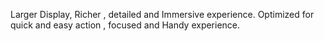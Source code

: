 
Larger Display, Richer , detailed and Immersive experience.
Optimized for quick and easy action , focused and Handy experience.
